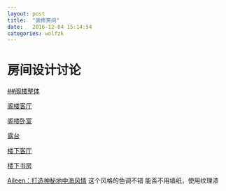 ```yaml
---
layout: post
title:  "装修房间"
date:   2016-12-04 15:14:54
categories: wolfzk
---
```


# 房间设计讨论



[##阁楼整体](https://taishan90.github.io/gelou)

[阁楼客厅](https://taishan90.github.io/gelou_keting)

[阁楼卧室](https://taishan90.github.io/gelou_woshi)

[露台](https://taishan90.github.io/lutai)



[楼下客厅](https://taishan90.github.io/11keting)

[楼下书房](https://taishan90.github.io/11shufang)



[Aileen：打造神秘地中海风情](http://www.51hejia.com/jushang/20080806/368559-1)
这个风格的色调不错
能否不用墙纸，使用纹理漆

